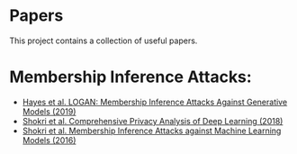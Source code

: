 # Papers
This project contains a collection of useful papers.

# Membership Inference Attacks:
- [Hayes et al. LOGAN: Membership Inference Attacks Against Generative Models (2019)](https://arxiv.org/abs/1705.07663)
- [Shokri et al. Comprehensive Privacy Analysis of Deep Learning (2018)](https://arxiv.org/abs/1812.00910)
- [Shokri et al. Membership Inference Attacks against Machine Learning Models (2016)](https://arxiv.org/abs/1610.05820)
